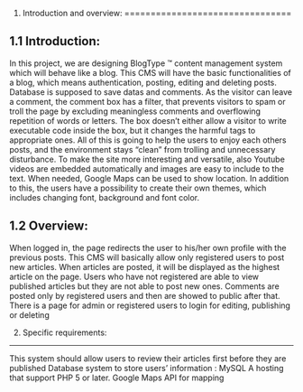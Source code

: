 1. Introduction and overview:
================================

1.1 Introduction:
---------------------

In this project, we are designing BlogType ™ content management system which will behave like a blog. This CMS will have the basic functionalities of a blog, which means authentication, posting, editing and deleting posts. Database is supposed to save datas and comments. As the visitor can leave a comment, the comment box has a filter, that prevents visitors to spam or troll the page by excluding meaningless comments and overflowing repetition of words or letters. The box doesn’t either allow a visitor to write executable code inside the box, but it changes the harmful tags to appropriate ones.
All of this is going to help the users to enjoy each others posts, and the environment stays “clean” from trolling and unnecessary disturbance. To make the site more interesting and versatile, also Youtube videos are embedded automatically and images are easy to include to the text. When needed, Google Maps can be used to show location. In addition to this, the users have a possibility to create their own themes, which includes changing font, background and font color.


1.2 Overview:
----------------
When logged in, the page redirects the user to his/her own profile with the previous posts. This CMS will basically allow only registered users to post new articles. When articles are posted, it will be displayed as the highest article on the page. Users who have not registered are able to view published articles but they are not able to post new ones. Comments are posted only by registered users and then are showed to public after that.
There is a page for admin or registered users to login for editing, publishing or deleting 


2. Specific requirements:
-----------------------------
This system should allow users to review their articles first before they are published
Database system to store users’ information : MySQL
A hosting that support PHP 5 or later.
Google Maps API for mapping
